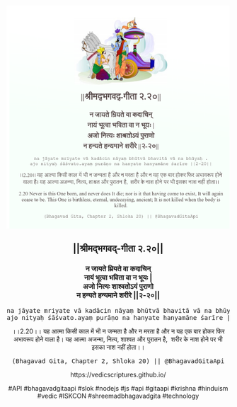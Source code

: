 <img src="../../asset/BG_2_20.png"/>
<center><h2>||श्रीमद्‍भगवद्‍-गीता २.२०||</h2>
<h3>न जायते म्रियते वा कदाचिन्<br/>नायं भूत्वा भविता वा न भूयः |<br/>अजो नित्यः शाश्वतोऽयं पुराणो<br/>न हन्यते हन्यमाने शरीरे ||२-२०||</h3>
<pre>na jāyate mriyate vā kadācin nāyaṃ bhūtvā bhavitā vā na bhūyaḥ .<br/>ajo nityaḥ śāśvato.ayaṃ purāṇo na hanyate hanyamāne śarīre ||2-20||</pre>
<p>।।2.20।। यह आत्मा किसी काल में भी न जन्मता है और न मरता है और न यह एक बार होकर फिर अभावरूप होने वाला है। यह आत्मा अजन्मा, नित्य, शाश्वत और पुरातन है,  शरीर के नाश होने पर भी इसका नाश नहीं होता।।</p>
<pre>(Bhagavad Gita, Chapter 2, Shloka 20) || @BhagavadGitaApi</pre><p>https://vedicscriptures.github.io/</p><p>#API #bhagavadgitaapi #slok #nodejs #js #api #gitaapi #krishna #hinduism #vedic #ISKCON #shreemadbhagavadgita #technology</p></center>